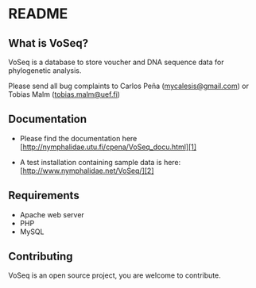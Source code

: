 README
======

What is VoSeq?
-------------
VoSeq is a database to store voucher and DNA sequence data for phylogenetic analysis.

Please send all bug complaints to Carlos Peña (mycalesis@gmail.com) or Tobias Malm (tobias.malm@uef.fi) 

Documentation
-------------
* Please find the documentation here [http://nymphalidae.utu.fi/cpena/VoSeq_docu.html][1]

* A test installation containing sample data is here: [http://www.nymphalidae.net/VoSeq/][2]

Requirements
------------
* Apache web server
* PHP
* MySQL

Contributing
------------
VoSeq is an open source project, you are welcome to contribute.

[1]: [http://nymphalidae.utu.fi/cpena/VoSeq_docu.html]
[2]: [http://www.nymphalidae.net/VoSeq/]